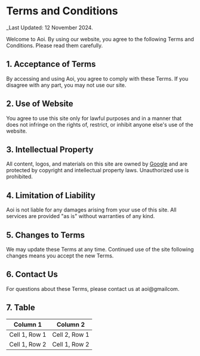 # Terms and Conditions

_Last Updated: 12 November 2024.

Welcome to Aoi. By using our website, you agree to the following Terms and Conditions. Please read them carefully.

## 1. Acceptance of Terms

By accessing and using Aoi, you agree to comply with these Terms. If you disagree with any part, you may not use our site.

## 2. Use of Website

You agree to use this site only for lawful purposes and in a manner that does not infringe on the rights of, restrict, or inhibit anyone else's use of the website.

## 3. Intellectual Property

All content, logos, and materials on this site are owned by [Google](https://google.com) and are protected by copyright and intellectual property laws. Unauthorized use is prohibited.

## 4. Limitation of Liability

Aoi is not liable for any damages arising from your use of this site. All services are provided "as is" without warranties of any kind.

## 5. Changes to Terms

We may update these Terms at any time. Continued use of the site following changes means you accept the new Terms.

## 6. Contact Us

For questions about these Terms, please contact us at aoi@gmailcom.

## 7. Table
| Column 1      | Column 2      |
| ------------- | ------------- |
| Cell 1, Row 1 | Cell 2, Row 1 |
| Cell 1, Row 2 | Cell 1, Row 2 |